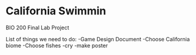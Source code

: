 # California Swimmin
 BIO 200 Final Lab Project

 List of things we need to do:
 -Game Design Document
 -Choose California biome
 -Choose fishes
 -cry
 -make poster
